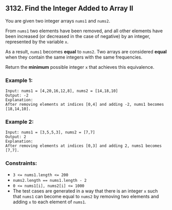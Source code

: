 ## 3132. Find the Integer Added to Array II

You are given two integer arrays ```nums1``` and ```nums2```.

From ```nums1``` two elements have been removed, and all other elements have been increased (or decreased in the case of negative) by an integer, represented by the variable ```x```.

As a result, ```nums1``` becomes **equal** to ```nums2```. Two arrays are considered **equal** when they contain the same integers with the same frequencies.

Return the **minimum** possible integer ```x``` that achieves this equivalence.

### Example 1:
```
Input: nums1 = [4,20,16,12,8], nums2 = [14,18,10]
Output: -2
Explanation:
After removing elements at indices [0,4] and adding -2, nums1 becomes [18,14,10].
```
### Example 2:
```
Input: nums1 = [3,5,5,3], nums2 = [7,7]
Output: 2
Explanation:
After removing elements at indices [0,3] and adding 2, nums1 becomes [7,7].
```

### Constraints:

* ```3 <= nums1.length <= 200```
* ```nums2.length == nums1.length - 2```
* ```0 <= nums1[i], nums2[i] <= 1000```
* The test cases are generated in a way that there is an integer ```x``` such that ```nums1``` can become equal to ```nums2``` by removing two elements and adding ```x``` to each element of ```nums1```.